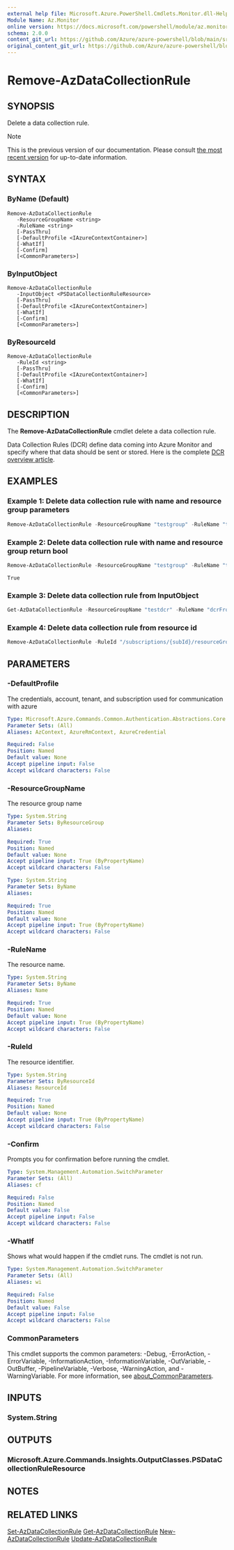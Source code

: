 ```yaml
---
external help file: Microsoft.Azure.PowerShell.Cmdlets.Monitor.dll-Help.xml
Module Name: Az.Monitor
online version: https://docs.microsoft.com/powershell/module/az.monitor/remove-azdatacollectionrule
schema: 2.0.0
content_git_url: https://github.com/Azure/azure-powershell/blob/main/src/Monitor/Monitor/help/Remove-AzDataCollectionRule.md
original_content_git_url: https://github.com/Azure/azure-powershell/blob/main/src/Monitor/Monitor/help/Remove-AzDataCollectionRule.md
---
```


# Remove-AzDataCollectionRule

## SYNOPSIS
Delete a data collection rule.

> [!NOTE]
>This is the previous version of our documentation. Please consult [the most recent version](/powershell/module/az.monitor/remove-azdatacollectionrule) for up-to-date information.

## SYNTAX

### ByName (Default)
```
Remove-AzDataCollectionRule
   -ResourceGroupName <string> 
   -RuleName <string> 
   [-PassThru]
   [-DefaultProfile <IAzureContextContainer>]
   [-WhatIf]
   [-Confirm]
   [<CommonParameters>]
```

### ByInputObject
```
Remove-AzDataCollectionRule
   -InputObject <PSDataCollectionRuleResource>
   [-PassThru]
   [-DefaultProfile <IAzureContextContainer>]
   [-WhatIf]
   [-Confirm]
   [<CommonParameters>]
```

### ByResourceId
```
Remove-AzDataCollectionRule
   -RuleId <string>
   [-PassThru]
   [-DefaultProfile <IAzureContextContainer>]
   [-WhatIf]
   [-Confirm]
   [<CommonParameters>]
```

## DESCRIPTION
The **Remove-AzDataCollectionRule** cmdlet delete a data collection rule.

Data Collection Rules (DCR) define data coming into Azure Monitor and specify where that data should be sent or stored. Here is the complete [DCR overview article](https://docs.microsoft.com/azure/azure-monitor/platform/data-collection-rule-overview).

## EXAMPLES

### Example 1: Delete data collection rule with name and resource group parameters
```powershell
Remove-AzDataCollectionRule -ResourceGroupName "testgroup" -RuleName "testDcr"             
```

### Example 2: Delete data collection rule with name and resource group return bool
```powershell
Remove-AzDataCollectionRule -ResourceGroupName "testgroup" -RuleName "testDcr" -PassThru
```

```output
True
```

### Example 3: Delete data collection rule from InputObject
```powershell
Get-AzDataCollectionRule -ResourceGroupName "testdcr" -RuleName "dcrFromPipe95" | Remove-AzDataCollectionRule
```

### Example 4: Delete data collection rule from resource id
```powershell
Remove-AzDataCollectionRule -RuleId "/subscriptions/{subId}/resourceGroups/testdcr/providers/Microsoft.Insights/dataCollectionRules/{dcrName}"
```

## PARAMETERS

### -DefaultProfile
The credentials, account, tenant, and subscription used for communication with azure

```yaml
Type: Microsoft.Azure.Commands.Common.Authentication.Abstractions.Core.IAzureContextContainer
Parameter Sets: (All)
Aliases: AzContext, AzureRmContext, AzureCredential

Required: False
Position: Named
Default value: None
Accept pipeline input: False
Accept wildcard characters: False
```

### -ResourceGroupName
The resource group name

```yaml
Type: System.String
Parameter Sets: ByResourceGroup
Aliases:

Required: True
Position: Named
Default value: None
Accept pipeline input: True (ByPropertyName)
Accept wildcard characters: False
```

```yaml
Type: System.String
Parameter Sets: ByName
Aliases:

Required: True
Position: Named
Default value: None
Accept pipeline input: True (ByPropertyName)
Accept wildcard characters: False
```

### -RuleName
The resource name.

```yaml
Type: System.String
Parameter Sets: ByName
Aliases: Name

Required: True
Position: Named
Default value: None
Accept pipeline input: True (ByPropertyName)
Accept wildcard characters: False
```

### -RuleId
The resource identifier.

```yaml
Type: System.String
Parameter Sets: ByResourceId
Aliases: ResourceId

Required: True
Position: Named
Default value: None
Accept pipeline input: True (ByPropertyName)
Accept wildcard characters: False
```

### -Confirm
Prompts you for confirmation before running the cmdlet.

```yaml
Type: System.Management.Automation.SwitchParameter
Parameter Sets: (All)
Aliases: cf

Required: False
Position: Named
Default value: False
Accept pipeline input: False
Accept wildcard characters: False
```

### -WhatIf
Shows what would happen if the cmdlet runs. The cmdlet is not run.

```yaml
Type: System.Management.Automation.SwitchParameter
Parameter Sets: (All)
Aliases: wi

Required: False
Position: Named
Default value: False
Accept pipeline input: False
Accept wildcard characters: False
```

### CommonParameters
This cmdlet supports the common parameters: -Debug, -ErrorAction, -ErrorVariable, -InformationAction, -InformationVariable, -OutVariable, -OutBuffer, -PipelineVariable, -Verbose, -WarningAction, and -WarningVariable. For more information, see [about_CommonParameters](http://go.microsoft.com/fwlink/?LinkID=113216).

## INPUTS

### System.String

## OUTPUTS

### Microsoft.Azure.Commands.Insights.OutputClasses.PSDataCollectionRuleResource

## NOTES

## RELATED LINKS

[Set-AzDataCollectionRule](./Set-AzDataCollectionRule.md)
[Get-AzDataCollectionRule](./Get-AzDataCollectionRule.md)
[New-AzDataCollectionRule](./New-AzDataCollectionRule.md)
[Update-AzDataCollectionRule](./Update-AzDataCollectionRule.md)
